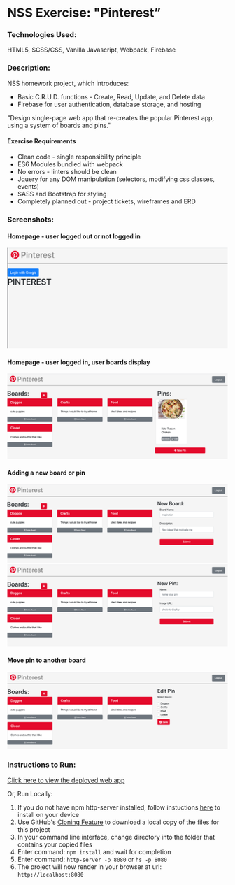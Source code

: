 # NSS Exercise: "Pinterest”

### Technologies Used:
HTML5, SCSS/CSS, Vanilla Javascript, Webpack, Firebase

### Description:
NSS homework project, which introduces:
- Basic C.R.U.D. functions - Create, Read, Update, and Delete data
- Firebase for user authentication, database storage, and hosting

"Design single-page web app that re-creates the popular Pinterest app, using a system of boards and pins."

#### Exercise Requirements
- Clean code - single responsibility principle
- ES6 Modules bundled with webpack
- No errors - linters should be clean
- Jquery for any DOM manipulation (selectors, modifying css classes, events)
- SASS and Bootstrap for styling
- Completely planned out - project tickets, wireframes and ERD

### Screenshots:
#### Homepage - user logged out or not logged in
![screenshot](screenshots/main-logout.png)

#### Homepage - user logged in, user boards display
![screenshot](screenshots/main-board-and-pins.png)

#### Adding a new board or pin
![screenshot](screenshots/main-new-board.png)
![screenshot](screenshots/new-pin-form.png)

#### Move pin to another board
![screenshot](screenshots/main-edit-pin.png)

### Instructions to Run:
[Click here to view the deployed web app](https://pinterest-19b.firebaseapp.com/)

Or, Run Locally:
1. If you do not have npm http-server installed, follow instuctions [here](https://www.npmjs.com/package/http-server) to install on your device
1. Use GitHub's [Cloning Feature](https://help.github.com/en/github/creating-cloning-and-archiving-repositories/cloning-a-repository) to download a local copy of the files for this project
1. In your command line interface, change directory into the folder that contains your copied files
1. Enter command: `npm install` and wait for completion
1. Enter command: `http-server -p 8080` or `hs -p 8080`
1. The project will now render in your browser at url: `http://localhost:8080`
